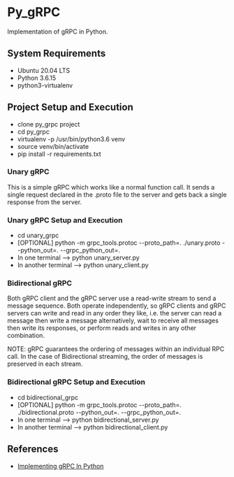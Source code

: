 # Py_gRPC

Implementation of gRPC in Python.

## System Requirements

- Ubuntu 20.04 LTS
- Python 3.6.15
- python3-virtualenv

## Project Setup and Execution

- clone py_grpc project
- cd py_grpc
- virtualenv -p /usr/bin/python3.6 venv
- source venv/bin/activate
- pip install -r requirements.txt

### Unary gRPC

This is a simple gRPC which works like a normal function call. It sends a single request declared in the .proto file to the server and gets back a single response from the server.

### Unary gRPC Setup and Execution

- cd unary_grpc
- [OPTIONAL] python -m grpc_tools.protoc --proto_path=. ./unary.proto --python_out=. --grpc_python_out=.
- In one terminal --> python unary_server.py
- In another terminal --> python unary_client.py

### Bidirectional gRPC

Both gRPC client and the gRPC server use a read-write stream to send a message sequence. Both operate independently, so gRPC clients and gRPC servers can write and read in any order they like, i.e. the server can read a message then write a message alternatively, wait to receive all messages then write its responses, or perform reads and writes in any other combination.

NOTE: gRPC guarantees the ordering of messages within an individual RPC call. In the case of Bidirectional streaming, the order of messages is preserved in each stream.

### Bidirectional gRPC Setup and Execution

- cd bidirectional_grpc
- [OPTIONAL] python -m grpc_tools.protoc --proto_path=.  ./bidirectional.proto --python_out=. --grpc_python_out=.
- In one terminal --> python bidirectional_server.py
- In another terminal --> python bidirectional_client.py

## References

- [Implementing gRPC In Python](https://www.velotio.com/engineering-blog/grpc-implementation-using-python)
